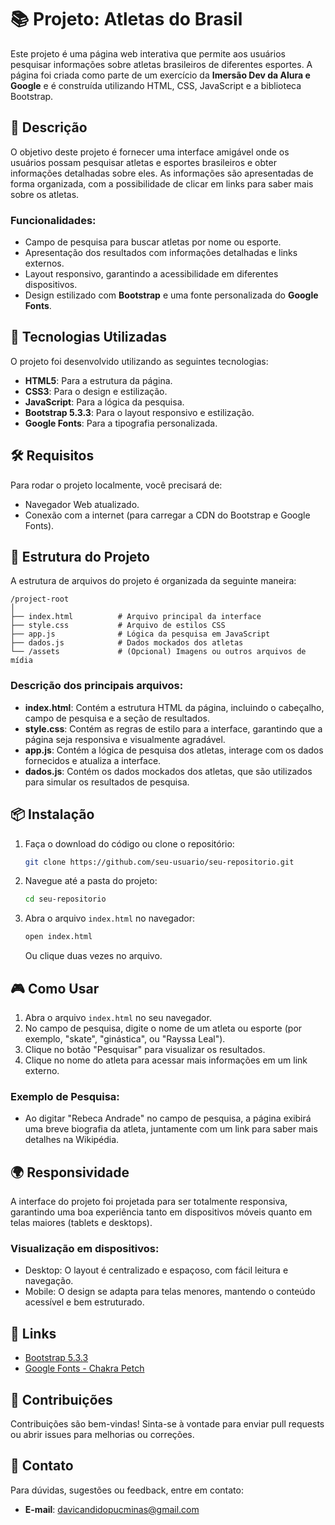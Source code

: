 # 📚 Projeto: Atletas do Brasil

Este projeto é uma página web interativa que permite aos usuários pesquisar informações sobre atletas brasileiros de diferentes esportes. A página foi criada como parte de um exercício da **Imersão Dev da Alura e Google** e é construída utilizando HTML, CSS, JavaScript e a biblioteca Bootstrap.

## 📝 Descrição

O objetivo deste projeto é fornecer uma interface amigável onde os usuários possam pesquisar atletas e esportes brasileiros e obter informações detalhadas sobre eles. As informações são apresentadas de forma organizada, com a possibilidade de clicar em links para saber mais sobre os atletas.

### Funcionalidades:
- Campo de pesquisa para buscar atletas por nome ou esporte.
- Apresentação dos resultados com informações detalhadas e links externos.
- Layout responsivo, garantindo a acessibilidade em diferentes dispositivos.
- Design estilizado com **Bootstrap** e uma fonte personalizada do **Google Fonts**.

## 🚀 Tecnologias Utilizadas

O projeto foi desenvolvido utilizando as seguintes tecnologias:

- **HTML5**: Para a estrutura da página.
- **CSS3**: Para o design e estilização.
- **JavaScript**: Para a lógica da pesquisa.
- **Bootstrap 5.3.3**: Para o layout responsivo e estilização.
- **Google Fonts**: Para a tipografia personalizada.

## 🛠️ Requisitos

Para rodar o projeto localmente, você precisará de:

- Navegador Web atualizado.
- Conexão com a internet (para carregar a CDN do Bootstrap e Google Fonts).

## 📂 Estrutura do Projeto

A estrutura de arquivos do projeto é organizada da seguinte maneira:

```
/project-root
│
├── index.html          # Arquivo principal da interface
├── style.css           # Arquivo de estilos CSS
├── app.js              # Lógica da pesquisa em JavaScript
├── dados.js            # Dados mockados dos atletas
└── /assets             # (Opcional) Imagens ou outros arquivos de mídia
```

### Descrição dos principais arquivos:

- **index.html**: Contém a estrutura HTML da página, incluindo o cabeçalho, campo de pesquisa e a seção de resultados.
- **style.css**: Contém as regras de estilo para a interface, garantindo que a página seja responsiva e visualmente agradável.
- **app.js**: Contém a lógica de pesquisa dos atletas, interage com os dados fornecidos e atualiza a interface.
- **dados.js**: Contém os dados mockados dos atletas, que são utilizados para simular os resultados de pesquisa.

## 📦 Instalação

1. Faça o download do código ou clone o repositório:

   ```bash
   git clone https://github.com/seu-usuario/seu-repositorio.git
   ```

2. Navegue até a pasta do projeto:

   ```bash
   cd seu-repositorio
   ```

3. Abra o arquivo `index.html` no navegador:

   ```bash
   open index.html
   ```

   Ou clique duas vezes no arquivo.

## 🎮 Como Usar

1. Abra o arquivo `index.html` no seu navegador.
2. No campo de pesquisa, digite o nome de um atleta ou esporte (por exemplo, "skate", "ginástica", ou "Rayssa Leal").
3. Clique no botão "Pesquisar" para visualizar os resultados.
4. Clique no nome do atleta para acessar mais informações em um link externo.

### Exemplo de Pesquisa:

- Ao digitar "Rebeca Andrade" no campo de pesquisa, a página exibirá uma breve biografia da atleta, juntamente com um link para saber mais detalhes na Wikipédia.

## 🌍 Responsividade

A interface do projeto foi projetada para ser totalmente responsiva, garantindo uma boa experiência tanto em dispositivos móveis quanto em telas maiores (tablets e desktops).

### Visualização em dispositivos:
- Desktop: O layout é centralizado e espaçoso, com fácil leitura e navegação.
- Mobile: O design se adapta para telas menores, mantendo o conteúdo acessível e bem estruturado.

## 🔗 Links

- [Bootstrap 5.3.3](https://getbootstrap.com)
- [Google Fonts - Chakra Petch](https://fonts.google.com/specimen/Chakra+Petch)

## 🤝 Contribuições

Contribuições são bem-vindas! Sinta-se à vontade para enviar pull requests ou abrir issues para melhorias ou correções.

## 📧 Contato

Para dúvidas, sugestões ou feedback, entre em contato:

- **E-mail**: [davicandidopucminas@gmail.com](mailto:davicandidopucminas@gmail.com)

